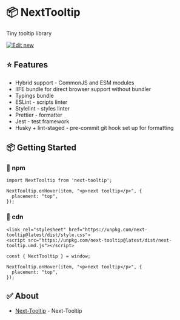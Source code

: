 # 📦 NextTooltip

Tiny tooltip library

[![Edit new](https://codesandbox.io/static/img/play-codesandbox.svg)](https://codesandbox.io/s/next-tooltip-rvctui)

## ⭐️ Features

- Hybrid support - CommonJS and ESM modules
- IIFE bundle for direct browser support without bundler
- Typings bundle
- ESLint - scripts linter
- Stylelint - styles linter
- Prettier - formatter
- Jest - test framework
- Husky + lint-staged - pre-commit git hook set up for formatting

## 📦 Getting Started

### 💎 npm

```
import NextTooltip from 'next-tooltip';

NextTooltip.onHover(item, "<p>next tooltip</p>", {
  placement: "top",
});
```

### 🚀 cdn

```
<link rel="stylesheet" href="https://unpkg.com/next-tooltip@latest/dist/style.css">
<script src="https://unpkg.com/next-tooltip@latest/dist/next-tooltip.umd.js"></script>

const { NextTooltip } = window;

NextTooltip.onHover(item, "<p>next tooltip</p>", {
  placement: "top",
});
```

## ✅ About

- [Next-Tooltip](https://github.com/lyove/next-tooltip) - Next-Tooltip
